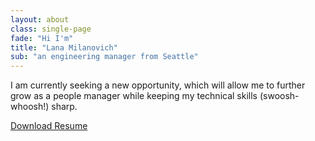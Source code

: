 ```yaml
---
layout: about
class: single-page
fade: "Hi I'm"
title: "Lana Milanovich"
sub: "an engineering manager from Seattle"
---
```


<p>
    I am currently seeking a new opportunity, which will allow me to further grow as a people manager while keeping my technical skills (swoosh-whoosh!) sharp.
</p>

<div class="action-buttons">
    <a href="/assets/lana_milanovich_resume.pdf" class="btn btn-success btn-lg"><i class="glyphicon glyphicon-download-alt" aria-hidden="true" title="Download"></i> Download Resume</a>
</div>
